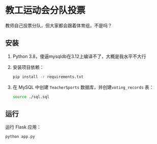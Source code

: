# 教工运动会分队投票

教师自己投票分队，但大家都会跟着体育组，不是吗？

## 安装

1. Python 3.8，傻逼mysqldb在3.12上编译不了，大概是我水平不大行
2. 安装项目依赖：

    ```bash
    pip install -r requirements.txt
    ```

3. 在 MySQL 中创建 `TeacherSports` 数据库，并创建`voting_records` 表：

    ```bash
    source ./sql.sql
    ```

## 运行

运行 Flask 应用：

```bash
python app.py
